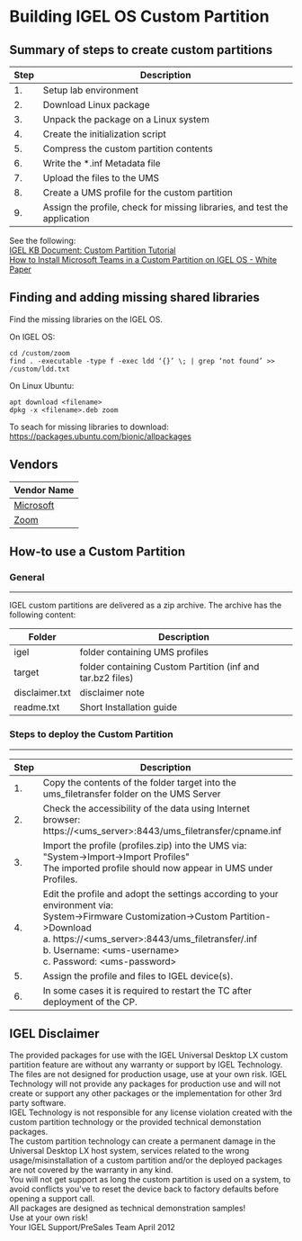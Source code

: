 # Building IGEL OS Custom Partition

## Summary of steps to create custom partitions

| Step | Description |
|------|-------------|
| 1. |Setup lab environment|
| 2. |Download Linux package|
| 3. |Unpack the package on a Linux system|
| 4. |Create the initialization script|
| 5. |Compress the custom partition contents|
| 6. |Write the \*.inf Metadata file|
| 7. |Upload the files to the UMS|
| 8. |Create a UMS profile for the custom partition|
| 9. |Assign the profile, check for missing libraries, and test the application|

See the following:<br />
[IGEL KB Document: Custom Partition Tutorial](https://kb.igel.com/igelos-11.03.500/en/custom-partition-tutorial-27245326.html)
<br />
[How to Install Microsoft Teams in a Custom Partition on IGEL OS - White Paper](https://www.igelcommunity.com/post/how-to-install-microsoft-teams-in-a-custom-partition-on-igel-os-white-paper)

## Finding and adding missing shared libraries

Find the missing libraries on the IGEL OS.

On IGEL OS:
```{find missing shared libraries}
cd /custom/zoom
find . -executable -type f -exec ldd ‘{}’ \; | grep ‘not found’ >> /custom/ldd.txt
  ```

On Linux Ubuntu:
```{download missing libraries and add to CP}
apt download <filename>
dpkg -x <filename>.deb zoom
  ```

To seach for missing libraries to download:  https://packages.ubuntu.com/bionic/allpackages


## Vendors

|  Vendor Name |
|--------------|
| [Microsoft](./Microsoft)|
| [Zoom](./Zoom)|

## How-to use a Custom Partition

### General
------------------------------------
IGEL custom partitions are delivered as a zip archive. The archive has the following content:

| Folder | Description |
|--------|-------------|
|igel | folder containing UMS profiles|
|target | folder containing Custom Partition (inf and tar.bz2 files)|
|disclaimer.txt | disclaimer note|
|readme.txt | Short Installation guide|

### Steps to deploy the Custom Partition
------------------------------------

| Step | Description |
|------|-------------|
| 1. | Copy the contents of the folder target into the ums_filetransfer folder on the UMS Server|
| 2. |Check the accessibility of the data using Internet browser: <br /> https://<ums_server>:8443/ums_filetransfer/cpname.inf |
| 3. |Import the profile (profiles.zip) into the UMS via: <br /> "System->Import->Import Profiles" <br /> The imported profile should now appear in UMS under Profiles.|
| 4. |Edit the profile and adopt the settings according to your environment via: <br /> System->Firmware Customization->Custom Partition->Download <br /> a. https://<ums_server>:8443/ums_filetransfer/<cpname>.inf <br /> b. Username: \<ums-username> <br /> c. Password: \<ums-password>
|5. |Assign the profile and files to IGEL device(s).|
|6. |In some cases it is required to restart the TC after deployment of the CP.|

## IGEL Disclaimer

The provided packages for use with the IGEL Universal Desktop LX custom
partition feature are without any warranty or support by IGEL Technology.
<br />
The files are not designed for production usage, use at your own risk. IGEL
Technology will not provide any packages for production use and will not create
or support any other packages or the implementation for other 3rd party
software.
<br />
IGEL Technology is not responsible for any license violation created with the
custom partition technology or the provided technical demonstation packages.
<br />
The custom partition technology can create a permanent damage in the Universal
Desktop LX host system, services related to the wrong usage/misinstallation of a
custom partition and/or the deployed packages are not covered by the warranty in
any kind.
<br />
You will not get support as long the custom partition is used on a system, to
avoid conflicts you've to reset the device back to factory defaults before
opening a support call.
<br />
All packages are designed as technical demonstration samples!
<br />
Use at your own risk!
<br />
Your IGEL Support/PreSales Team April 2012
